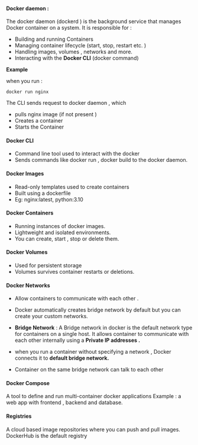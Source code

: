 

#### Docker daemon : 

The docker daemon (dockerd ) is the background service that manages Docker container on a system. 
It is responsible for : 

- Building and running Containers 
- Managing container lifecycle (start, stop, restart etc. )
- Handling images, volumes , networks and more. 
- Interacting with the **Docker CLI** (docker command)


**Example**  

when you run : 

	docker run nginx 

The CLI sends request to docker daemon , which 
- pulls nginx image (if not present )
- Creates a container 
- Starts the Container


#### Docker CLI

- Command line tool used to interact with the docker 
- Sends commands like docker run , docker build to the docker daemon. 

#### Docker Images 

- Read-only templates used to create containers 
- Built using a dockerfile 
- Eg: nginx:latest, python:3.10


#### Docker Containers 

- Running instances of docker images. 
- Lightweight and isolated environments. 
- You can create, start , stop or delete them. 

#### Docker Volumes 

* Used for persistent storage
* Volumes survives container restarts or deletions. 


#### Docker Networks


- Allow containers to communicate with each other . 
- Docker automatically creates bridge network by default but you can create your custom networks. 

- **Bridge Network** : A Bridge network in docker is the default network type for containers on a single host. It allows container to communicate with each other internally using a **Private IP addresses .** 

- when you run a container without specifying a  network , Docker connects it to **default bridge network.** 
- Container on the same bridge network can talk to each other 


#### Docker Compose 

A tool to define and run multi-container docker applications 
Example : a web app with frontend , backend and database. 


#### Registries


A cloud based image repositories where you can push and pull images.
DockerHub is the default registry 
